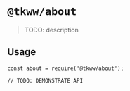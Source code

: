# `@tkww/about`

> TODO: description

## Usage

```
const about = require('@tkww/about');

// TODO: DEMONSTRATE API
```
